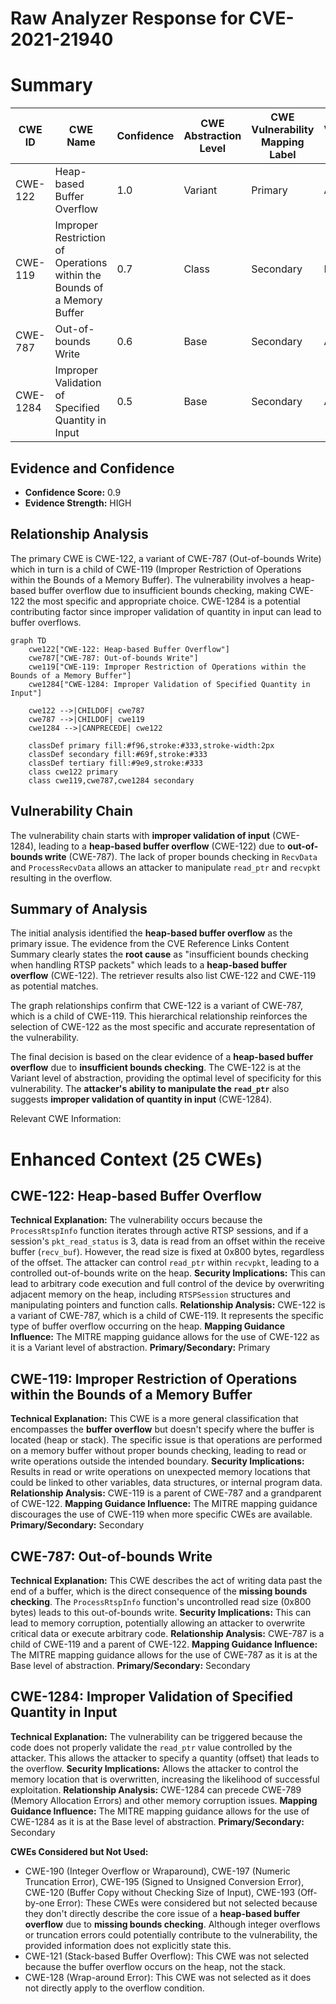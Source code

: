 # Raw Analyzer Response for CVE-2021-21940

# Summary
| CWE ID | CWE Name | Confidence | CWE Abstraction Level | CWE Vulnerability Mapping Label | CWE-Vulnerability Mapping Notes |
|---|---|---|---|---|---|
| CWE-122 | Heap-based Buffer Overflow | 1.0 | Variant | Primary | Allowed |
| CWE-119 | Improper Restriction of Operations within the Bounds of a Memory Buffer | 0.7 | Class | Secondary | Discouraged |
| CWE-787 | Out-of-bounds Write | 0.6 | Base | Secondary | Allowed |
| CWE-1284 | Improper Validation of Specified Quantity in Input | 0.5 | Base | Secondary | Allowed |

## Evidence and Confidence

*   **Confidence Score:** 0.9
*   **Evidence Strength:** HIGH

## Relationship Analysis
The primary CWE is CWE-122, a variant of CWE-787 (Out-of-bounds Write) which in turn is a child of CWE-119 (Improper Restriction of Operations within the Bounds of a Memory Buffer). The vulnerability involves a heap-based buffer overflow due to insufficient bounds checking, making CWE-122 the most specific and appropriate choice. CWE-1284 is a potential contributing factor since improper validation of quantity in input can lead to buffer overflows.

```mermaid
graph TD
    cwe122["CWE-122: Heap-based Buffer Overflow"]
    cwe787["CWE-787: Out-of-bounds Write"]
    cwe119["CWE-119: Improper Restriction of Operations within the Bounds of a Memory Buffer"]
    cwe1284["CWE-1284: Improper Validation of Specified Quantity in Input"]
    
    cwe122 -->|CHILDOF| cwe787
    cwe787 -->|CHILDOF| cwe119
    cwe1284 -->|CANPRECEDE| cwe122
    
    classDef primary fill:#f96,stroke:#333,stroke-width:2px
    classDef secondary fill:#69f,stroke:#333
    classDef tertiary fill:#9e9,stroke:#333
    class cwe122 primary
    class cwe119,cwe787,cwe1284 secondary
```

## Vulnerability Chain
The vulnerability chain starts with **improper validation of input** (CWE-1284), leading to a **heap-based buffer overflow** (CWE-122) due to **out-of-bounds write** (CWE-787). The lack of proper bounds checking in `RecvData` and `ProcessRecvData` allows an attacker to manipulate `read_ptr` and `recvpkt` resulting in the overflow.

## Summary of Analysis
The initial analysis identified the **heap-based buffer overflow** as the primary issue. The evidence from the CVE Reference Links Content Summary clearly states the **root cause** as "insufficient bounds checking when handling RTSP packets" which leads to a **heap-based buffer overflow** (CWE-122). The retriever results also list CWE-122 and CWE-119 as potential matches.

The graph relationships confirm that CWE-122 is a variant of CWE-787, which is a child of CWE-119. This hierarchical relationship reinforces the selection of CWE-122 as the most specific and accurate representation of the vulnerability.

The final decision is based on the clear evidence of a **heap-based buffer overflow** due to **insufficient bounds checking**. The CWE-122 is at the Variant level of abstraction, providing the optimal level of specificity for this vulnerability. The **attacker's ability to manipulate the `read_ptr`** also suggests **improper validation of quantity in input** (CWE-1284).

Relevant CWE Information:

# Enhanced Context (25 CWEs)

## CWE-122: Heap-based Buffer Overflow
**Technical Explanation:** The vulnerability occurs because the `ProcessRtspInfo` function iterates through active RTSP sessions, and if a session's `pkt_read_status` is 3, data is read from an offset within the receive buffer (`recv_buf`). However, the read size is fixed at 0x800 bytes, regardless of the offset. The attacker can control `read_ptr` within `recvpkt`, leading to a controlled out-of-bounds write on the heap.
**Security Implications:** This can lead to arbitrary code execution and full control of the device by overwriting adjacent memory on the heap, including `RTSPSession` structures and manipulating pointers and function calls.
**Relationship Analysis:** CWE-122 is a variant of CWE-787, which is a child of CWE-119. It represents the specific type of buffer overflow occurring on the heap.
**Mapping Guidance Influence:** The MITRE mapping guidance allows for the use of CWE-122 as it is a Variant level of abstraction.
**Primary/Secondary:** Primary

## CWE-119: Improper Restriction of Operations within the Bounds of a Memory Buffer
**Technical Explanation:** This CWE is a more general classification that encompasses the **buffer overflow** but doesn't specify where the buffer is located (heap or stack). The specific issue is that operations are performed on a memory buffer without proper bounds checking, leading to read or write operations outside the intended boundary.
**Security Implications:** Results in read or write operations on unexpected memory locations that could be linked to other variables, data structures, or internal program data.
**Relationship Analysis:** CWE-119 is a parent of CWE-787 and a grandparent of CWE-122.
**Mapping Guidance Influence:** The MITRE mapping guidance discourages the use of CWE-119 when more specific CWEs are available.
**Primary/Secondary:** Secondary

## CWE-787: Out-of-bounds Write
**Technical Explanation:** This CWE describes the act of writing data past the end of a buffer, which is the direct consequence of the **missing bounds checking**. The `ProcessRtspInfo` function's uncontrolled read size (0x800 bytes) leads to this out-of-bounds write.
**Security Implications:** This can lead to memory corruption, potentially allowing an attacker to overwrite critical data or execute arbitrary code.
**Relationship Analysis:** CWE-787 is a child of CWE-119 and a parent of CWE-122.
**Mapping Guidance Influence:** The MITRE mapping guidance allows for the use of CWE-787 as it is at the Base level of abstraction.
**Primary/Secondary:** Secondary

## CWE-1284: Improper Validation of Specified Quantity in Input
**Technical Explanation:** The vulnerability can be triggered because the code does not properly validate the `read_ptr` value controlled by the attacker. This allows the attacker to specify a quantity (offset) that leads to the overflow.
**Security Implications:** Allows the attacker to control the memory location that is overwritten, increasing the likelihood of successful exploitation.
**Relationship Analysis:** CWE-1284 can precede CWE-789 (Memory Allocation Errors) and other memory corruption issues.
**Mapping Guidance Influence:** The MITRE mapping guidance allows for the use of CWE-1284 as it is at the Base level of abstraction.
**Primary/Secondary:** Secondary

**CWEs Considered but Not Used:**

- CWE-190 (Integer Overflow or Wraparound), CWE-197 (Numeric Truncation Error), CWE-195 (Signed to Unsigned Conversion Error), CWE-120 (Buffer Copy without Checking Size of Input), CWE-193 (Off-by-one Error): These CWEs were considered but not selected because they don't directly describe the core issue of a **heap-based buffer overflow** due to **missing bounds checking**. Although integer overflows or truncation errors could potentially contribute to the vulnerability, the provided information does not explicitly state this.
- CWE-121 (Stack-based Buffer Overflow): This CWE was not selected because the buffer overflow occurs on the heap, not the stack.
- CWE-128 (Wrap-around Error): This CWE was not selected as it does not directly apply to the overflow condition.